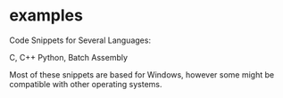 # examples
Code Snippets for Several Languages:

C, C++
Python, Batch
Assembly

Most of these snippets are based for Windows, however some might be compatible with other operating systems.
